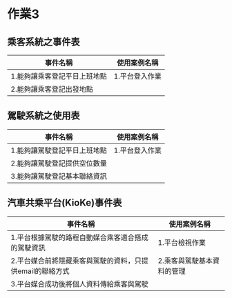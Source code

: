 # 作業3
## 乘客系統之事件表
|事件名稱|使用案例名稱|
|-------|-----------|
|1.能夠讓乘客登記平日上班地點|1.平台登入作業|
|2.能夠讓乘客登記出發地點| |

## 駕駛系統之使用表
|事件名稱|使用案例名稱|
|-------|-----------|
|1.能夠讓駕駛登記平日上班地點|1.平台登入作業|
|2.能夠讓駕駛登記提供空位數量| |
|3.能夠讓駕駛登記基本聯絡資訊| |


## 汽車共乘平台(KioKe)事件表
|事件名稱|使用案例名稱|
|------|---------|
|1.平台根據駕駛的路程自動媒合乘客適合搭成的駕駛資訊|1.平台檢視作業|
|2.平台媒合前將隱藏乘客與駕駛的資料，只提供email的聯絡方式|2.乘客與駕駛基本資料的管理|
|3.平台媒合成功後將個人資料傳給乘客與駕駛| |